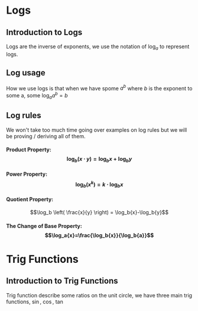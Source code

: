# Logs
## Introduction to Logs
Logs are the inverse of exponents, we use the notation of $\log_a$ to represent logs. 
## Log usage
How we use logs is that when we have spome $a^b$ where $b$ is the exponent to some a, some $\log_a a^b = b$
##  Log rules 
We won't take too much time going over examples on log rules but we will be proving / deriving all of them. 


#### Product Property: $$\log_b (x\cdot{y}) = \log_b{x}+\log_b{y}$$
#### Power Property: $$\log_b\left(x^k\right)=k\cdot\log_b{x}$$
#### Quotient Property: 
$$\log_b \left(
\frac{x}{y}
\right) = \log_b{x}-\log_b{y}$$

#### The Change of Base Property: $$\log_a{x}=\frac{\log_b{x}}{\log_b{a}}$$
# Trig Functions
## Introduction to Trig Functions
Trig function describe some ratios on the unit circle, we have three main trig functions, $\sin$, $\cos$, $\tan$
